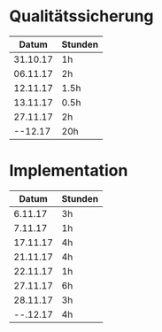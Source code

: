 # Qualitätssicherung
Datum | Stunden
---|---
31.10.17 | 1h
06.11.17 | 2h
12.11.17 | 1.5h
13.11.17 | 0.5h
27.11.17 | 2h
--12.17 | 20h
  
# Implementation
 Datum | Stunden
---|---
6.11.17| 3h
7.11.17 | 1h
17.11.17 | 4h
21.11.17 | 4h
22.11.17 | 1h
27.11.17 | 6h
28.11.17 | 3h
--.12.17 | 4h
